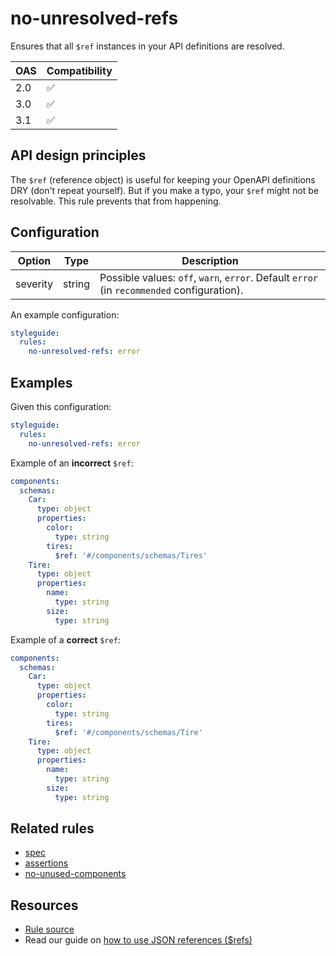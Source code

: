 # no-unresolved-refs

Ensures that all `$ref` instances in your API definitions are resolved.

|OAS|Compatibility|
|---|---|
|2.0|✅|
|3.0|✅|
|3.1|✅|


## API design principles

The `$ref` (reference object) is useful for keeping your OpenAPI definitions DRY (don't repeat yourself).
But if you make a typo, your `$ref` might not be resolvable.
This rule prevents that from happening.

## Configuration


|Option|Type|Description|
|---|---|---|
|severity|string|Possible values: `off`, `warn`, `error`. Default `error` (in `recommended` configuration). |

An example configuration:

```yaml
styleguide:
  rules:
    no-unresolved-refs: error
```

## Examples

Given this configuration:

```yaml
styleguide:
  rules:
    no-unresolved-refs: error
```

Example of an **incorrect** `$ref`:

```yaml
components:
  schemas:
    Car:
      type: object
      properties:
        color:
          type: string
        tires:
          $ref: '#/components/schemas/Tires'
    Tire:
      type: object
      properties:
        name:
          type: string
        size:
          type: string
```

Example of a **correct** `$ref`:

```yaml
components:
  schemas:
    Car:
      type: object
      properties:
        color:
          type: string
        tires:
          $ref: '#/components/schemas/Tire'
    Tire:
      type: object
      properties:
        name:
          type: string
        size:
          type: string
```

## Related rules

- [spec](./spec.md)
- [assertions](./assertions.md)
- [no-unused-components](./no-unused-components.md)

## Resources

- [Rule source](https://github.com/Redocly/redocly-cli/blob/master/packages/core/src/rules/no-unresolved-refs.ts)
- Read our guide on [how to use JSON references ($refs)](/docs/resources/ref-guide.md)

